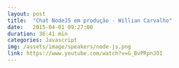 ```yaml
---
layout: post
title:  "Chat NodeJS em produção - Willian Carvalho"
date:   2015-04-01 09:27:00
duration: 36:41 min
categories: Javascript
img: /assets/image/speakers/node-js.png
link: https://www.youtube.com/watch?v=G_BvPRpnJOI
---
```

